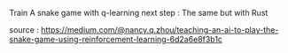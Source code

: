 Train
A snake game with q-learning
next step : The same but with Rust

source : https://medium.com/@nancy.q.zhou/teaching-an-ai-to-play-the-snake-game-using-reinforcement-learning-6d2a6e8f3b1c
